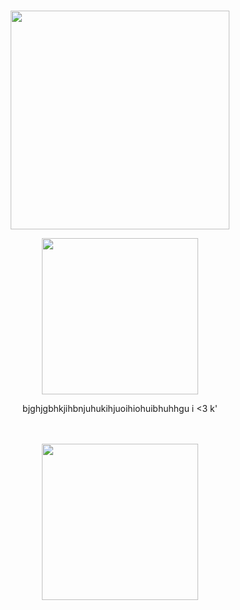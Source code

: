 #

<p align="center">
    <img width="350" src="https://files.catbox.moe/gxxmb3.png" alt="">
</p>

<p align="center">
    <img width="250" src="https://pixelbank.neocities.org/dividers/7936e2bf.gif" alt="">
</p>

<p align="center">
bjghjgbhkjihbnjuhukihjuoihiohuibhuhhgu i <3 k'
</p>
ㅤ
<p align="center">
    <img width="250" src="https://pixelbank.neocities.org/dividers/7936e2bf.gif" alt="">
</p>

#
